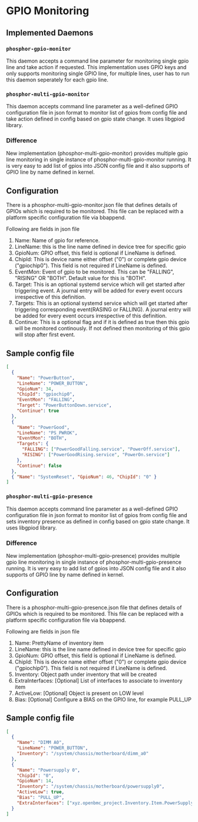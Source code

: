 # GPIO Monitoring

## Implemented Daemons

### `phosphor-gpio-monitor`

This daemon accepts a command line parameter for monitoring single gpio line and
take action if requested. This implementation uses GPIO keys and only supports
monitoring single GPIO line, for multiple lines, user has to run this daemon
seperately for each gpio line.

### `phosphor-multi-gpio-monitor`

This daemon accepts command line parameter as a well-defined GPIO configuration
file in json format to monitor list of gpios from config file and take action
defined in config based on gpio state change. It uses libgpiod library.

### Difference

New implementation (phosphor-multi-gpio-monitor) provides multiple gpio line
monitoring in single instance of phosphor-multi-gpio-monitor running. It is very
easy to add list of gpios into JSON config file and it also supports of GPIO
line by name defined in kernel.

## Configuration

There is a phosphor-multi-gpio-monitor.json file that defines details of GPIOs
which is required to be monitored. This file can be replaced with a platform
specific configuration file via bbappend.

Following are fields in json file

1. Name: Name of gpio for reference.
2. LineName: this is the line name defined in device tree for specific gpio
3. GpioNum: GPIO offset, this field is optional if LineName is defined.
4. ChipId: This is device name either offset ("0") or complete gpio device
   ("gpiochip0"). This field is not required if LineName is defined.
5. EventMon: Event of gpio to be monitored. This can be "FALLING", "RISING" OR
   "BOTH". Default value for this is "BOTH".
6. Target: This is an optional systemd service which will get started after
   triggering event. A journal entry will be added for every event occurs
   irrespective of this definition.
7. Targets: This is an optional systemd service which will get started after
   triggering corresponding event(RASING or FALLING). A journal entry will be
   added for every event occurs irrespective of this definition.
8. Continue: This is a optional flag and if it is defined as true then this gpio
   will be monitored continously. If not defined then monitoring of this gpio
   will stop after first event.

## Sample config file

```json
[
  {
    "Name": "PowerButton",
    "LineName": "POWER_BUTTON",
    "GpioNum": 34,
    "ChipId": "gpiochip0",
    "EventMon": "FALLING",
    "Target": "PowerButtonDown.service",
    "Continue": true
  },
  {
    "Name": "PowerGood",
    "LineName": "PS_PWROK",
    "EventMon": "BOTH",
    "Targets": {
      "FALLING": ["PowerGoodFalling.service", "PowerOff.service"],
      "RISING": ["PowerGoodRising.service", "PowerOn.service"]
    },
    "Continue": false
  },
  { "Name": "SystemReset", "GpioNum": 46, "ChipId": "0" }
]
```

### `phosphor-multi-gpio-presence`

This daemon accepts command line parameter as a well-defined GPIO configuration
file in json format to monitor list of gpios from config file and sets inventory
presence as defined in config based on gpio state change. It uses libgpiod
library.

### Difference

New implementation (phosphor-multi-gpio-presence) provides multiple gpio line
monitoring in single instance of phosphor-multi-gpio-presence running. It is
very easy to add list of gpios into JSON config file and it also supports of
GPIO line by name defined in kernel.

## Configuration

There is a phosphor-multi-gpio-presence.json file that defines details of GPIOs
which is required to be monitored. This file can be replaced with a platform
specific configuration file via bbappend.

Following are fields in json file

1. Name: PrettyName of inventory item
2. LineName: this is the line name defined in device tree for specific gpio
3. GpioNum: GPIO offset, this field is optional if LineName is defined.
4. ChipId: This is device name either offset ("0") or complete gpio device
   ("gpiochip0"). This field is not required if LineName is defined.
5. Inventory: Object path under inventory that will be created
6. ExtraInterfaces: [Optional] List of interfaces to associate to inventory item
7. ActiveLow: [Optional] Object is present on LOW level
8. Bias: [Optional] Configure a BIAS on the GPIO line, for example PULL_UP

## Sample config file

```json
[
  {
    "Name": "DIMM A0",
    "LineName": "POWER_BUTTON",
    "Inventory": "/system/chassis/motherboard/dimm_a0"
  },
  {
    "Name": "Powersupply 0",
    "ChipId": "0",
    "GpioNum": 14,
    "Inventory": "/system/chassis/motherboard/powersupply0",
    "ActiveLow": true,
    "Bias": "PULL_UP",
    "ExtraInterfaces": ["xyz.openbmc_project.Inventory.Item.PowerSupply"]
  }
]
```

